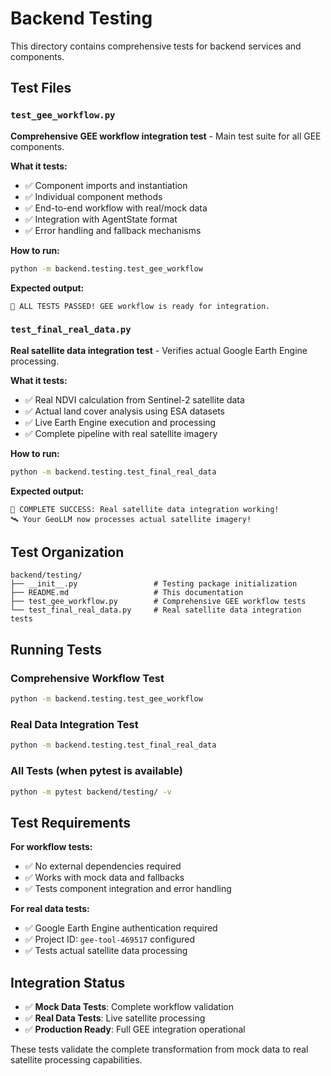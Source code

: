 # Backend Testing

This directory contains comprehensive tests for backend services and components.

## Test Files

### `test_gee_workflow.py`

**Comprehensive GEE workflow integration test** - Main test suite for all GEE components.

**What it tests:**

- ✅ Component imports and instantiation
- ✅ Individual component methods
- ✅ End-to-end workflow with real/mock data
- ✅ Integration with AgentState format
- ✅ Error handling and fallback mechanisms

**How to run:**

```bash
python -m backend.testing.test_gee_workflow
```

**Expected output:**

```
🎉 ALL TESTS PASSED! GEE workflow is ready for integration.
```

### `test_final_real_data.py`

**Real satellite data integration test** - Verifies actual Google Earth Engine processing.

**What it tests:**

- ✅ Real NDVI calculation from Sentinel-2 satellite data
- ✅ Actual land cover analysis using ESA datasets
- ✅ Live Earth Engine execution and processing
- ✅ Complete pipeline with real satellite imagery

**How to run:**

```bash
python -m backend.testing.test_final_real_data
```

**Expected output:**

```
🎉 COMPLETE SUCCESS: Real satellite data integration working!
🛰️ Your GeoLLM now processes actual satellite imagery!
```

## Test Organization

```
backend/testing/
├── __init__.py                 # Testing package initialization
├── README.md                   # This documentation
├── test_gee_workflow.py        # Comprehensive GEE workflow tests
└── test_final_real_data.py     # Real satellite data integration tests
```

## Running Tests

### Comprehensive Workflow Test

```bash
python -m backend.testing.test_gee_workflow
```

### Real Data Integration Test

```bash
python -m backend.testing.test_final_real_data
```

### All Tests (when pytest is available)

```bash
python -m pytest backend/testing/ -v
```

## Test Requirements

**For workflow tests:**

- ✅ No external dependencies required
- ✅ Works with mock data and fallbacks
- ✅ Tests component integration and error handling

**For real data tests:**

- ✅ Google Earth Engine authentication required
- ✅ Project ID: `gee-tool-469517` configured
- ✅ Tests actual satellite data processing

## Integration Status

- ✅ **Mock Data Tests**: Complete workflow validation
- ✅ **Real Data Tests**: Live satellite processing
- ✅ **Production Ready**: Full GEE integration operational

These tests validate the complete transformation from mock data to real satellite processing capabilities.
